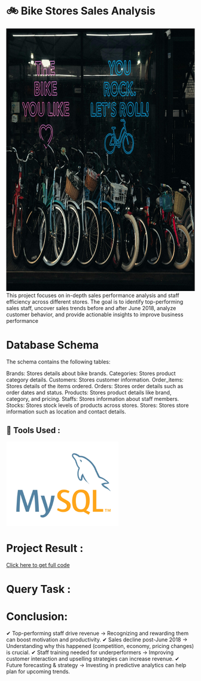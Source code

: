 # 🚲 Bike Stores Sales Analysis
<img src="Outputs/pexels-dnrgs-11923271.jpg" alt="logo" width="1000" height="700"/>
This project focuses on in-depth sales performance analysis and staff efficiency across different stores. The goal is to identify top-performing sales staff, uncover sales trends before and after June 2018, analyze customer behavior, and provide actionable insights to improve business performance

# Database Schema
The schema contains the following tables:

Brands: Stores details about bike brands.
Categories: Stores product category details.
Customers: Stores customer information.
Order_items: Stores details of the items ordered.
Orders: Stores order details such as order dates and status.
Products: Stores product details like brand, category, and pricing.
Staffs: Stores information about staff members.
Stocks: Stores stock levels of products across stores.
Stores: Stores store information such as location and contact details.



## 🔨 Tools Used :
<img src="Outputs/mysql.webp" alt="mysql_img.png" width="300"/> &nbsp;

# Project Result :
[Click here to get full code](Analysis_CODE.sql)

# Query Task :








# Conclusion:

✔ Top-performing staff drive revenue → Recognizing and rewarding them can boost motivation and productivity.
✔ Sales decline post-June 2018 → Understanding why this happened (competition, economy, pricing changes) is crucial.
✔ Staff training needed for underperformers → Improving customer interaction and upselling strategies can increase revenue.
✔ Future forecasting & strategy → Investing in predictive analytics can help plan for upcoming trends.

